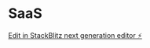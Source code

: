 # SaaS

[Edit in StackBlitz next generation editor ⚡️](https://stackblitz.com/~/github.com/LeonardSEO/SaaS)